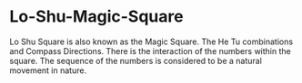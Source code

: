 # Lo-Shu-Magic-Square
Lo Shu Square is also known as the Magic Square.  The He Tu combinations and Compass Directions.  There is the interaction of the numbers within the square.  The sequence of the numbers is considered to be a natural movement in nature.   
